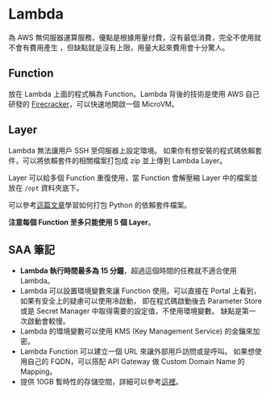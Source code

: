 # Lambda

為 AWS 無伺服器運算服務，優點是根據用量付費，沒有最低消費，完全不使用就不會有費用產生
，但缺點就是沒有上限，用量大起來費用會十分驚人。

## Function

放在 Lambda 上面的程式稱為 Function。Lambda 背後的技術是使用 AWS 自己研發的 [Firecracker](https://firecracker-microvm.github.io/)，可以快速地開啟一個 MicroVM。

## Layer

Lambda 無法讓用戶 SSH 至伺服器上設定環境。
如果你有想安裝的程式碼依賴套件，可以將依賴套件的相關檔案打包成 zip 並上傳到 Lambda Layer。

Layer 可以給多個 Function 重復使用，當 Function 會解壓縮 Layer 中的檔案並放在 `/opt` 資料夾底下。

可以參考[這篇文章](https://community.aws/content/2d6gQDnHqIbWLLKikuSfwmOZrym/step-by-step-guide-to-creating-an-aws-lambda-function-layer)學習如何打包 Python 的依賴套件檔案。

**注意每個 Function 至多只能使用 5 個 Layer**。

## SAA 筆記

- **Lambda 執行時間最多為 15 分鐘**，超過這個時間的任務就不適合使用 Lambda。
- Lambda 可以設置環境變數來讓 Function 使用。可以直接在 Portal 上看到，如果有安全上的疑慮可以使用冷啟動，
  即在程式碼啟動後去 Parameter Store 或是 Secret Manager 中取得需要的設定值，不使用環境變數。
  缺點是第一次啟動會較慢。
- Lambda 的環境變數可以使用 KMS (Key Management Service) 的金鑰來加密。
- Lambda Function 可以建立一個 URL 來讓外部用戶訪問或是呼叫。
  如果想使用自己的 FQDN，可以搭配 API Gateway 做 Custom Domain Name 的 Mapping。
- 提供 10GB 暫時性的存儲空間，詳細可以參考[這裡](https://aws.amazon.com/tw/blogs/aws/aws-lambda-now-supports-up-to-10-gb-ephemeral-storage/)。
